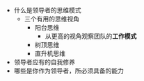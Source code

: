 - 什么是领导者的思维模式
	- 三个有用的思维视角
		- 阳台思维
			- 从更高的视角观察团队的**工作模式**
		- 树顶思维
		- 直升机思维
- 领导者应有的自我修养
- 哪些是你作为领导者，所必须具备的能力